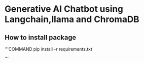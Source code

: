 # Generative AI Chatbot using Langchain,llama and ChromaDB

## How to install package

'''COMMAND
pip install -r requirements.txt

'''
